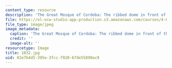 ```yaml
---
content_type: resource
description: 'The Great Mosque of Cordoba: The ribbed dome in front of the mihrab.'
file: https://ol-ocw-studio-app-production.s3.amazonaws.com/courses/4-614-religious-architecture-and-islamic-cultures-fall-2002/02e7b4d5395e3fccf92067de55890ac9_1032.jpg
file_type: image/jpeg
image_metadata:
  caption: 'The Great Mosque of Cordoba: The ribbed dome in front of the mihrab.'
  credit: ''
  image-alt: ''
resourcetype: Image
title: 1032.jpg
uid: 02e7b4d5-395e-3fcc-f920-67de55890ac9
---
```

